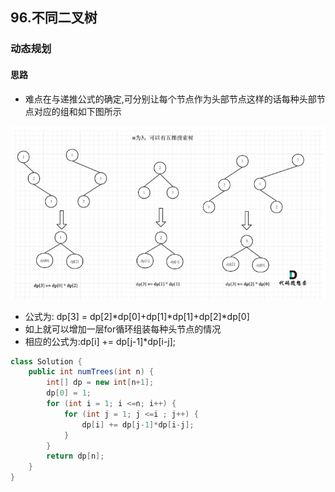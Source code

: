 ## 96.不同二叉树
### 动态规划
#### 思路
- 难点在与递推公式的确定,可分别让每个节点作为头部节点这样的话每种头部节点对应的组和如下图所示

![img_12.png](img_12.png)

- 公式为: dp[3] = dp[2]*dp[0]+dp[1]*dp[1]+dp[2]*dp[0]
- 如上就可以增加一层for循环组装每种头节点的情况
- 相应的公式为:dp[i] += dp[j-1]*dp[i-j];

```java
class Solution {
    public int numTrees(int n) {
        int[] dp = new int[n+1];
        dp[0] = 1;
        for (int i = 1; i <=n; i++) {
            for (int j = 1; j <=i ; j++) {
                dp[i] += dp[j-1]*dp[i-j];
            }
        }
        return dp[n];
    }
}
```